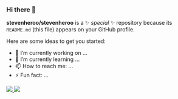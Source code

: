 ### Hi there 👋


**stevenheroo/stevenheroo** is a ✨ _special_ ✨ repository because its `README.md` (this file) appears on your GitHub profile.

Here are some ideas to get you started:

- 🔭 I’m currently working on ...
- 🌱 I’m currently learning ...
- 📫 How to reach me: ...
- ⚡ Fun fact: ...

<a href="https://github.com/stevenheroo">
<img src="https://github-readme-stats.vercel.app/api?username=stevenheroo&theme=nord&show_icons=true&count_private=true&hide=contribs&line_height=40"/>
</a>

<a href="https://github.com/stevenheroo">
<img src="https://github-readme-stats.vercel.app/api/top-langs/?username=stevenheroo&theme=nord&langs_count=4&hide=ejs"/>
</a>
